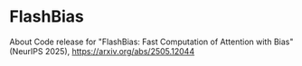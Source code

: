 # FlashBias
About Code release for "FlashBias: Fast Computation of Attention with Bias" (NeurIPS 2025), https://arxiv.org/abs/2505.12044
